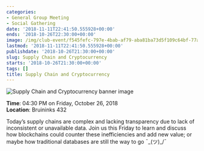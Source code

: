 ```yaml
---
categories:
- General Group Meeting
- Social Gathering
date: '2018-11-11T22:41:50.555928+00:00'
ends: '2018-10-26T22:30:00+00:00'
image: /img/club-event/f545fefc-797e-4bab-af79-aba81ba73d5f109c64bf-77ac-40f5-9bd3-c8e4c8852bf4.png
lastmod: '2018-11-11T22:41:50.555928+00:00'
publishdate: '2018-10-26T21:30:00+00:00'
slug: Supply Chain and Cryptocurrency
starts: '2018-10-26T21:30:00+00:00'
tags: []
title: Supply Chain and Cryptocurrency
---
```


<img src="/img/club-event/f545fefc-797e-4bab-af79-aba81ba73d5f109c64bf-77ac-40f5-9bd3-c8e4c8852bf4.png" alt="Supply Chain and Cryptocurrency banner image" /><br>
    <p class="eventInfo">
        <strong>Time</strong>: 04:30 PM on Friday, October 26, 2018<br>
        <strong>Location</strong>: Bruininks 432
    </p>
    <p>Today&rsquo;s supply chains are complex and lacking transparency due to lack of inconsistent or unavailable data. Join us this Friday to learn and discuss how blockchains could counter these inefficiencies and add new value; or maybe how traditional databases are still the way to go&nbsp;&macr;\_(ツ)_/&macr;</p>
